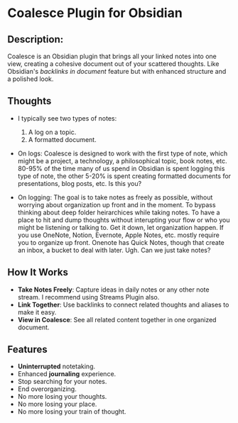 # Coalesce Plugin for Obsidian

## Description:

Coalesce is an Obsidian plugin that brings all your linked notes into one view, creating a cohesive document out of your scattered thoughts. Like Obsidian's <i>backlinks in document</i> feature but with enhanced structure and a polished look.

## Thoughts
- I typically see two types of notes:
    1. A log on a topic.
    2. A formatted document.

- On logs: Coalesce is designed to work with the first type of note, which might be a project, a technology, a philosophical topic, book notes, etc. 80-95% of the time many of us spend in Obsidian is spent logging this type of note, the other 5-20% is spent creating formatted documents for presentations, blog posts, etc. Is this you?

- On logging: The goal is to take notes as freely as possible, without worrying about organization up front and in the moment. To bypass thinking about deep folder heirarchices while taking notes. To have a place to hit and dump thoughts without interupting your flow or who you might be listening or talking to. Get it down, let organization happen. If you use OneNote, Notion, Evernote, Apple Notes, etc. mostly require you to organize up front. Onenote has Quick Notes, though that create an inbox, a bucket to deal with later. Ugh. Can we just take notes?

## How It Works
- **Take Notes Freely**: Capture ideas in daily notes or any other note stream. I recommend using Streams Plugin also.
- **Link Together**: Use backlinks to connect related thoughts and aliases to make it easy.
- **View in Coalesce**: See all related content together in one organized document.

## Features
- **Uninterrupted** notetaking.
- Enhanced **journaling** experience.
- Stop searching for your notes.
- End overorganizing. 
- No more losing your thoughts.
- No more losing your place.
- No more losing your train of thought.